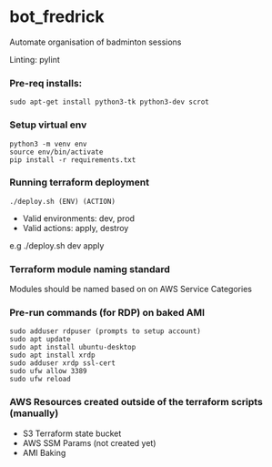# bot_fredrick
Automate organisation of badminton sessions

Linting: pylint

### Pre-req installs:
```
sudo apt-get install python3-tk python3-dev scrot
```

### Setup virtual env
```
python3 -m venv env
source env/bin/activate
pip install -r requirements.txt
```

### Running terraform deployment
```
./deploy.sh (ENV) (ACTION)
```
- Valid environments: dev, prod
- Valid actions: apply, destroy

e.g ./deploy.sh dev apply

### Terraform module naming standard

Modules should be named based on on AWS Service Categories

### Pre-run commands (for RDP) on baked AMI
```
sudo adduser rdpuser (prompts to setup account)
sudo apt update
sudo apt install ubuntu-desktop
sudo apt install xrdp
sudo adduser xrdp ssl-cert
sudo ufw allow 3389
sudo ufw reload
```

### AWS Resources created outside of the terraform scripts (manually)
- S3 Terraform state bucket
- AWS SSM Params (not created yet)
- AMI Baking